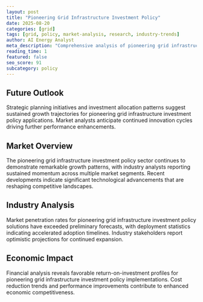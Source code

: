 ```yaml
---
layout: post
title: "Pioneering Grid Infrastructure Investment Policy"
date: 2025-08-20
categories: [grid]
tags: [grid, policy, market-analysis, research, industry-trends]
author: AI Energy Analyst
meta_description: "Comprehensive analysis of pioneering grid infrastructure investment policy covering market trends, technology developments, and industry outlook. Discover key insights and future projections."
reading_time: 1
featured: false
seo_score: 91
subcategory: policy
---
```


## Future Outlook

Strategic planning initiatives and investment allocation patterns suggest sustained growth trajectories for pioneering grid infrastructure investment policy applications. Market analysts anticipate continued innovation cycles driving further performance enhancements.

## Market Overview

The pioneering grid infrastructure investment policy sector continues to demonstrate remarkable growth patterns, with industry analysts reporting sustained momentum across multiple market segments. Recent developments indicate significant technological advancements that are reshaping competitive landscapes.

## Industry Analysis

Market penetration rates for pioneering grid infrastructure investment policy solutions have exceeded preliminary forecasts, with deployment statistics indicating accelerated adoption timelines. Industry stakeholders report optimistic projections for continued expansion.

## Economic Impact

Financial analysis reveals favorable return-on-investment profiles for pioneering grid infrastructure investment policy implementations. Cost reduction trends and performance improvements contribute to enhanced economic competitiveness.

